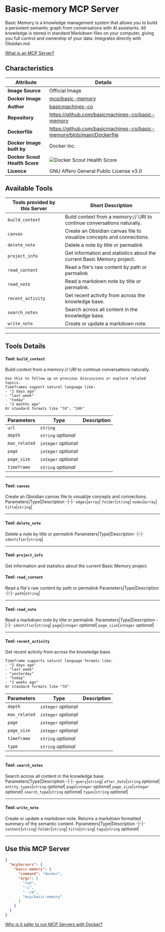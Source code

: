 # Basic-memory MCP Server

Basic Memory is a knowledge management system that allows you to build a persistent semantic graph from conversations with AI assistants. All knowledge is stored in standard Markdown files on your computer, giving you full control and ownership of your data. Integrates directly with Obsidan.md.

[What is an MCP Server?](https://www.anthropic.com/news/model-context-protocol)

## Characteristics
Attribute|Details|
|-|-|
**Image Source**|Official Image
**Docker Image**|[mcp/basic-memory](https://hub.docker.com/repository/docker/mcp/basic-memory)
**Author**|[basicmachines-co](https://github.com/basicmachines-co)
**Repository**|https://github.com/basicmachines-co/basic-memory
**Dockerfile**|https://github.com/basicmachines-co/basic-memory/blob/main/Dockerfile
**Docker Image built by**|Docker Inc.
**Docker Scout Health Score**| ![Docker Scout Health Score](https://api.scout.docker.com/v1/policy/insights/org-image-score/badge/mcp/basic-memory)
**Licence**|GNU Affero General Public License v3.0

## Available Tools
Tools provided by this Server|Short Description
-|-
`build_context`|Build context from a memory:// URI to continue conversations naturally.|
`canvas`|Create an Obsidian canvas file to visualize concepts and connections.|
`delete_note`|Delete a note by title or permalink|
`project_info`|Get information and statistics about the current Basic Memory project.|
`read_content`|Read a file's raw content by path or permalink|
`read_note`|Read a markdown note by title or permalink.|
`recent_activity`|Get recent activity from across the knowledge base.|
`search_notes`|Search across all content in the knowledge base.|
`write_note`|Create or update a markdown note.|

---
## Tools Details

#### Tool: **`build_context`**
Build context from a memory:// URI to continue conversations naturally.

    Use this to follow up on previous discussions or explore related topics.
    Timeframes support natural language like:
    - "2 days ago"
    - "last week" 
    - "today"
    - "3 months ago"
    Or standard formats like "7d", "24h"
Parameters|Type|Description
-|-|-
`url`|`string`|
`depth`|`string` *optional*|
`max_related`|`integer` *optional*|
`page`|`integer` *optional*|
`page_size`|`integer` *optional*|
`timeframe`|`string` *optional*|

---
#### Tool: **`canvas`**
Create an Obsidian canvas file to visualize concepts and connections.
Parameters|Type|Description
-|-|-
`edges`|`array`|
`folder`|`string`|
`nodes`|`array`|
`title`|`string`|

---
#### Tool: **`delete_note`**
Delete a note by title or permalink
Parameters|Type|Description
-|-|-
`identifier`|`string`|

---
#### Tool: **`project_info`**
Get information and statistics about the current Basic Memory project.
#### Tool: **`read_content`**
Read a file's raw content by path or permalink
Parameters|Type|Description
-|-|-
`path`|`string`|

---
#### Tool: **`read_note`**
Read a markdown note by title or permalink.
Parameters|Type|Description
-|-|-
`identifier`|`string`|
`page`|`integer` *optional*|
`page_size`|`integer` *optional*|

---
#### Tool: **`recent_activity`**
Get recent activity from across the knowledge base.

    Timeframe supports natural language formats like:
    - "2 days ago"  
    - "last week"
    - "yesterday" 
    - "today"
    - "3 weeks ago"
    Or standard formats like "7d"
Parameters|Type|Description
-|-|-
`depth`|`integer` *optional*|
`max_related`|`integer` *optional*|
`page`|`integer` *optional*|
`page_size`|`integer` *optional*|
`timeframe`|`string` *optional*|
`type`|`string` *optional*|

---
#### Tool: **`search_notes`**
Search across all content in the knowledge base.
Parameters|Type|Description
-|-|-
`query`|`string`|
`after_date`|`string` *optional*|
`entity_types`|`string` *optional*|
`page`|`integer` *optional*|
`page_size`|`integer` *optional*|
`search_type`|`string` *optional*|
`types`|`string` *optional*|

---
#### Tool: **`write_note`**
Create or update a markdown note. Returns a markdown formatted summary of the semantic content.
Parameters|Type|Description
-|-|-
`content`|`string`|
`folder`|`string`|
`title`|`string`|
`tags`|`string` *optional*|

---
## Use this MCP Server

```json
{
  "mcpServers": {
    "basic-memory": {
      "command": "docker",
      "args": [
        "run",
        "-i",
        "--rm",
        "mcp/basic-memory"
      ]
    }
  }
}
```

[Why is it safer to run MCP Servers with Docker?](https://www.docker.com/blog/the-model-context-protocol-simplifying-building-ai-apps-with-anthropic-claude-desktop-and-docker/)
